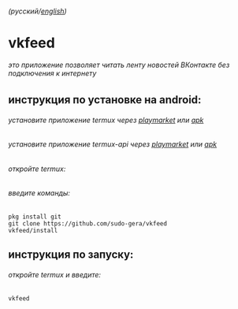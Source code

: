 ###### (русский/[english](README.md))
# vkfeed
###### это приложение позволяет читать ленту новостей ВКонтакте без подключения к интернету
## инструкция по установке на android:
###### установите приложение termux через [playmarket](https://play.google.com/store/apps/details?id=com.termux) или [apk](https://github.com/sudo-gera/vkfeed/blob/main/bin/termux.apk?raw=true)
###### установите приложение termux-api через [playmarket](https://play.google.com/store/apps/details?id=com.termux.api) или [apk](https://github.com/sudo-gera/vkfeed/blob/main/bin/termux_api.apk?raw=true)
###### откройте termux:
###### введите команды:
```
pkg install git
git clone https://github.com/sudo-gera/vkfeed
vkfeed/install
```
## инструкция по запуску:
###### откройте termux и введите:
```
vkfeed
```
